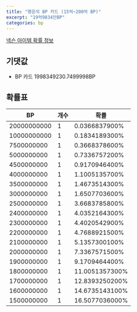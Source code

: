 ```yaml
---
title: "행운의 BP 카드 (15억~200억 BP)"
excerpt: "19억9834만BP"
categories: bp
---
```

[넥슨 아이템 확률 정보](http://iteminfo.nexon.com/probability/fo4?sn=5778)

## 기댓값
  - BP 카드 1998349230.7499998BP

## 확률표

|BP|개수|확률|
|---|---|---|
|20000000000|1|0.0366837900%|
|10000000000|1|0.1834189300%|
|7500000000|1|0.3668378600%|
|5000000000|1|0.7336757200%|
|4500000000|1|0.9170946400%|
|4000000000|1|1.1005135700%|
|3500000000|1|1.4673514300%|
|3000000000|1|1.6507703600%|
|2500000000|1|3.6683785800%|
|2400000000|1|4.0352164300%|
|2300000000|1|4.4020542900%|
|2200000000|1|4.7688921500%|
|2100000000|1|5.1357300100%|
|2000000000|1|7.3367571500%|
|1900000000|1|9.1709464400%|
|1800000000|1|11.0051357300%|
|1700000000|1|12.8393250200%|
|1600000000|1|14.6735143100%|
|1500000000|1|16.5077036000%|
